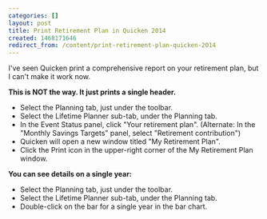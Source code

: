 ```yaml
---
categories: []
layout: post
title: Print Retirement Plan in Quicken 2014
created: 1468171646
redirect_from: /content/print-retirement-plan-quicken-2014
---
```

I've seen Quicken print a comprehensive report on your retirement plan, but I can't make it work now.

**This is NOT the way.  It just prints a single header.**

*    Select the Planning tab, just under the toolbar.
*    Select the Lifetime Planner sub-tab, under the Planning tab.
*    In the Event Status panel, click "Your retirement plan".  (Alternate: In the "Monthly Savings Targets" panel, select "Retirement contribution")
*    Quicken will open a new window titled "My Retirement Plan".
*    Click the Print icon in the upper-right corner of the My Retirement Plan window.

**You can see details on a single year:**

*   Select the Planning tab, just under the toolbar.
*   Select the Lifetime Planner sub-tab, under the Planning tab.
*   Double-click on the bar for a single year in the bar chart.

